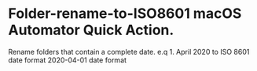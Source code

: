 # Folder-rename-to-ISO8601 macOS Automator Quick Action.
 Rename folders that contain a complete date. e.q 1. April 2020 to ISO 8601 date format 2020-04-01 date format
